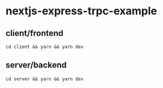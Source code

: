# nextjs-express-trpc-example

## client/frontend

```
cd client && yarn && yarn dev
```

## server/backend

```
cd server && yarn && yarn dev
```
